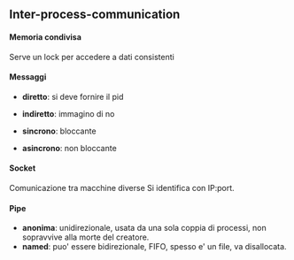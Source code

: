 ## Inter-process-communication


#### Memoria condivisa

Serve un lock per accedere a dati consistenti


#### Messaggi

- **diretto**: si deve fornire il pid
- **indiretto**: immagino di no

- **sincrono**: bloccante
- **asincrono**: non bloccante

#### Socket

Comunicazione tra macchine diverse
Si identifica con IP:port.

#### Pipe

- **anonima**: unidirezionale, usata da una sola coppia di processi, non sopravvive alla morte del creatore.
- **named**: puo' essere bidirezionale, FIFO, spesso e' un file, va disallocata.
